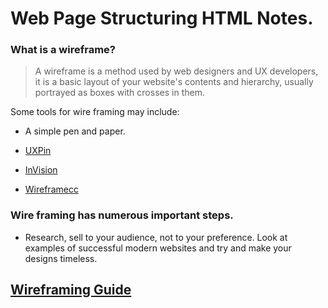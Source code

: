 # Web Page Structuring HTML Notes.  

### What is a wireframe?

> A wireframe is a method used by web designers and UX developers, it is a basic layout of your website's contents and hierarchy, usually portrayed as boxes with crosses in them.  

Some tools for wire framing may include:

* A simple pen and paper.

* [UXPin](https://uxpin.com)  

* [InVision](https://invisionapp.com)  

* [Wireframecc](https://wireframe.cc)  

### Wire framing has numerous important steps.  

* Research, sell to your audience, not to your preference. Look at examples of successful modern websites and try and make your designs timeless.





## [Wireframing Guide](https://careerfoundry.com/en/blog/ux-design/how-to-create-your-first-wireframe/)
